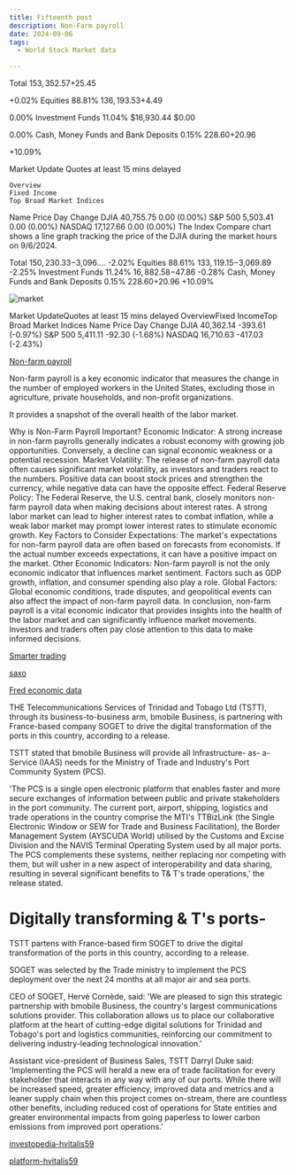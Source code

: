 ```yaml
---
title: Fifteenth post
description: Non-Farm payroll
date: 2024-09-06
tags:
  - World Stock Market data

---
```

Total
$153,352.57
+$25.45

+0.02%
Equities
88.81%
$136,193.53
+$4.49

0.00%
Investment Funds
11.04%
$16,930.44
$0.00

0.00%
Cash, Money Funds and Bank Deposits
0.15%
$228.60
+$20.96

+10.09%

Market Update
Quotes at least 15 mins delayed

    Overview
    Fixed Income
    Top Broad Market Indices

Name	Price	Day Change
DJIA	40,755.75	0.00 (0.00%)
S&P 500	5,503.41	0.00 (0.00%)
NASDAQ	17,127.66	0.00 (0.00%)
The Index Compare chart shows a line graph tracking the price of the DJIA during the market hours on 9/6/2024.

Total
$150,230.33
-$3,096.... -2.02%
Equities
88.61%
$133,119.15
-$3,069.89 -2.25%
Investment Funds
11.24%
$16,882.58
-$47.86 -0.28%
Cash, Money Funds and Bank Deposits
0.15%
$228.60
+$20.96 +10.09%

<img src="/img/15thpost.png" alt="market"/>

Market UpdateQuotes at least 15 mins delayed
OverviewFixed IncomeTop Broad Market Indices
Name	Price	Day Change
DJIA	40,362.14	 -393.61 (-0.97%)
S&P 500	5,411.11	 -92.30 (-1.68%)
NASDAQ	16,710.63	 -417.03 (-2.43%)

[Non-farm payroll](https://gocardless.com/en-us/guides/posts/nonfarm-payroll-a-guide/)

Non-farm payroll is a key economic indicator that measures the change in the number of employed workers in the United States, excluding those in agriculture, private households, and non-profit organizations.

 It provides a snapshot of the overall health of the labor market.

Why is Non-Farm Payroll Important?
Economic Indicator: A strong increase in non-farm payrolls generally indicates a robust economy with growing job opportunities. Conversely, a decline can signal economic weakness or a potential recession.
Market Volatility: The release of non-farm payroll data often causes significant market volatility, as investors and traders react to the numbers. Positive data can boost stock prices and strengthen the currency, while negative data can have the opposite effect.
Federal Reserve Policy: The Federal Reserve, the U.S. central bank, closely monitors non-farm payroll data when making decisions about interest rates. A strong labor market can lead to higher interest rates to combat inflation, while a weak labor market may prompt lower interest rates to stimulate economic growth.
Key Factors to Consider
Expectations: The market's expectations for non-farm payroll data are often based on forecasts from economists. If the actual number exceeds expectations, it can have a positive impact on the market.
Other Economic Indicators: Non-farm payroll is not the only economic indicator that influences market sentiment. Factors such as GDP growth, inflation, and consumer spending also play a role.
Global Factors: Global economic conditions, trade disputes, and geopolitical events can also affect the impact of non-farm payroll data.
In conclusion, non-farm payroll is a vital economic indicator that provides insights into the health of the labor market and can significantly influence market movements. Investors and traders often pay close attention to this data to make informed decisions.

[Smarter trading](https://www.oanda.com/us-en/trade-tap-blog/trading-knowledge/)

[saxo](https://www.home.saxo/en-sg/content/articles/macro/nonfarm-payroll-nfp-a-monthly-assessment-of-the-us-jobs-market-06042023#:~:text=Nonfarm%20payrolls%20include%2080%25%20of,market%20despite%20suffering%20from%20the)

[Fred economic data](https://fred.stlouisfed.org/series/PAYEMS#:~:text=Increases%20in%20employment%20might%20indicate,suggest%20that%20businesses%20are%20growing.)

 THE Telecommunications Services of Trinidad and Tobago Ltd (TSTT), through its business-to-business arm, bmobile Business, is partnering with France-based company SOGET to drive the digital transformation of the ports in this country, according to a release.

TSTT stated that bmobile Business will provide all Infrastructure- as- a- Service (IAAS) needs for the Ministry of Trade and Industry's Port Community System (PCS).

'The PCS is a single open electronic platform that enables faster and more secure exchanges of information between public and private stakeholders in the port community. The current port, airport, shipping, logistics and trade operations in the country comprise the MTI's TTBizLink (the Single Electronic Window or SEW for Trade and Business Facilitation), the Border Management System (AYSCUDA World) utilised by the Customs and Excise Division and the NAVIS Terminal Operating System used by all major ports. The PCS complements these systems, neither replacing nor competing with them, but will usher in a new aspect of interoperability and data sharing, resulting in several significant benefits to T& T's trade operations,' the release stated.

<h1>Digitally transforming  & T's ports-</h1>
<p>TSTT partens with France-based firm SOGET to drive the digital transformation of the ports in this country, according to a release.</p>

SOGET was selected by the Trade ministry to implement the PCS deployment over the next 24 months at all major air and sea ports.

CEO of SOGET, Hervé Cornède, said: 'We are pleased to sign this strategic partnership with bmobile Business, the country's largest communications solutions provider. This collaboration allows us to place our collaborative platform at the heart of cutting-edge digital solutions for Trinidad and Tobago's port and logistics communities, reinforcing our commitment to delivering industry-leading technological innovation.'

Assistant vice-president of Business Sales, TSTT Darryl Duke said: 'Implementing the PCS will herald a new era of trade facilitation for every stakeholder that interacts in any way with any of our ports. While there will be increased speed, greater efficiency, improved data and metrics and a leaner supply chain when this project comes on-stream, there are countless other benefits, including reduced cost of operations for State entities and greater environmental impacts from going paperless to lower carbon emissions from improved port operations.'

[investopedia-hvitalis59](https://www.investopedia.com/xtb-review-4587935)

[platform-hvitalis59](https://www.cmcmarkets.com/en/learn)


